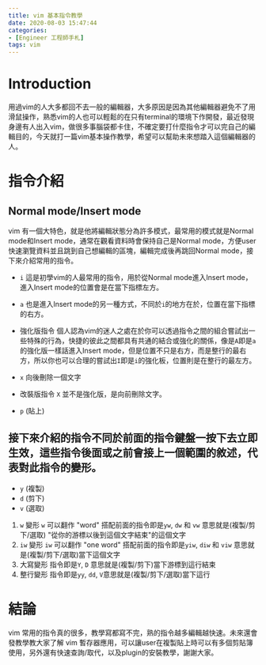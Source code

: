 ```yaml
---
title: vim 基本指令教學
date: 2020-08-03 15:47:44
categories:
- [Engineer 工程師手札]
tags: vim
---
```


# Introduction
用過vim的人大多都回不去一般的編輯器，大多原因是因為其他編輯器避免不了用滑鼠操作，熟悉vim的人也可以輕鬆的在只有terminal的環境下作開發，最近發現身邊有人出入vim，做很多事腦袋都卡住，不確定要打什麼指令才可以完自己的編輯目的，今天就打一篇vim基本操作教學，希望可以幫助未來想踏入這個編輯器的人。

# 指令介紹
## Normal mode/Insert mode
vim 有一個大特色，就是他將編輯狀態分為許多模式，最常用的模式就是Normal mode和Insert mode，通常在觀看資料時會保持自己是Normal mode，方便user快速瀏覽資料並且跳到自己想編輯的區塊，編輯完成後再跳回Normal mode，接下來介紹常用的指令。

* `i`
這是初學vim的人最常用的指令，用於從Normal mode進入Insert mode，進入Insert mode的位置會是在當下指標左方。
* `a`
也是進入Insert mode的另一種方式，不同於`i`的地方在於，位置在當下指標的右方。

* 強化版指令
個人認為vim的迷人之處在於你可以透過指令之間的組合嘗試出一些特殊的行為，快捷的彼此之間都具有共通的結合或強化的關係，像是`A`即是`a`的強化版一樣話進入Insert mode，但是位置不只是右方，而是整行的最右方，所以你也可以合理的嘗試出`I`即是`i`的強化板，位置則是在整行的最左方。

* `x`
向後刪除一個文字

* 改裝版指令
`X` 並不是強化版，是向前刪除文字。

* `p` (貼上)

## 接下來介紹的指令不同於前面的指令鍵盤一按下去立即生效，這些指令後面或之前會接上一個範圍的敘述，代表對此指令的變形。
* `y` (複製)
* `d` (剪下)
* `v` (選取)
1. `w` 變形
`w` 可以翻作 "word" 搭配前面的指令即是`yw`, `dw` 和 `vw` 意思就是(複製/剪下/選取) "從你的游標以後到這個文字結束"的這個文字
2. `iw` 變形
`iw` 可以翻作 "one word" 搭配前面的指令即是`yiw`, `diw` 和 `viw` 意思就是(複製/剪下/選取)當下這個文字
3. 大寫變形
指令即是`Y`, `D` 意思就是(複製/剪下)當下游標到這行結束
4. 整行變形
指令即是`yy`, `dd`, `V`意思就是(複製/剪下/選取)當下這行

# 結論
vim 常用的指令真的很多，教學寫都寫不完，熟的指令越多編輯越快速。未來還會發教學教大家了解 vim 暫存器應用，可以讓user在複製貼上時可以有多個剪貼簿使用，另外還有快速查詢/取代，以及plugin的安裝教學，謝謝大家。
